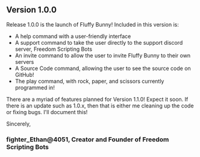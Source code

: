 ## Version 1.0.0
Release 1.0.0 is the launch of Fluffy Bunny! Included in this version is:

- A help command with a user-friendly interface
- A support command to take the user directly to the support discord server, Freedom Scripting Bots
- An invite command to allow the user to invite Fluffy Bunny to their own servers
- A Source Code command, allowing the user to see the source code on GitHub!
- The play command, with rock, paper, and scissors currently programmed in!

There are a myriad of features planned for Version 1.1.0! Expect it soon. If there is an update such as 1.0.x, then that is either me cleaning up the code or fixing bugs. I'll document this!

Sincerely,
### fighter_Ethan@4051, Creator and Founder of Freedom Scripting Bots
